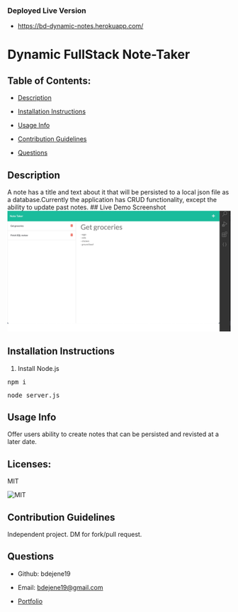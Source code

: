 ### Deployed Live Version
* https://bd-dynamic-notes.herokuapp.com/

# Dynamic FullStack Note-Taker 

  ## Table of Contents:

  * [Description](#description)</a>

  * [Installation Instructions](#installation-instructions)

  * [Usage Info](#usage-info)

  * [Contribution Guidelines](#contribution-guidelines)

  * [Questions](#questions)

  ## Description

  A note has a title and text about it that will be persisted to a local json file as a database.Currently the application has CRUD functionality, except the ability to update past notes. 
    ## Live Demo Screenshot
![Screen shot of full stack application referring to a todo - get groceries. Must pick up eggs, milk chicken and ground beef](./Assets/dynamicNotes.png)

  ## Installation Instructions

    
1. Install Node.js

<pre>npm i</pre>

<pre>node server.js</pre>


  ## Usage Info
Offer users ability to create notes that can be persisted and revisted at a later date.

  ## Licenses: 
 MIT
 
      
<img src=https://img.shields.io/badge/License-MIT-orange.svg alt=MIT>  
    


  ## Contribution Guidelines
Independent project. DM for fork/pull request.


  ## Questions

  * Github: bdejene19

  * Email: bdejene19@gmail.com

  * [Portfolio](https://bdejene19.github.io/updatedPortfolio/)
 
  

  

